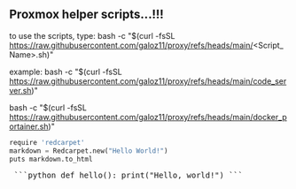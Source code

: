 ## Proxmox helper scripts...!!!





to use the scripts, type:
bash -c "$(curl -fsSL https://raw.githubusercontent.com/galoz11/proxy/refs/heads/main/<Script_Name>.sh)"

example:
bash -c "$(curl -fsSL https://raw.githubusercontent.com/galoz11/proxy/refs/heads/main/code_server.sh)"

bash -c "$(curl -fsSL https://raw.githubusercontent.com/galoz11/proxy/refs/heads/main/docker_portainer.sh)"

```python
require 'redcarpet'
markdown = Redcarpet.new("Hello World!")
puts markdown.to_html
```

<pre> ```python def hello(): print("Hello, world!") ``` </pre>